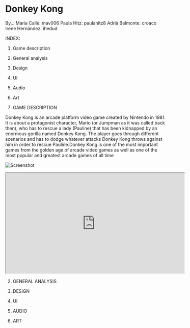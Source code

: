 # Donkey Kong

By...
Maria Calle: mav006 
Paula Hitz: paulahitz8
Adrià Belmonte: croaco
Irene Hernández: ihedud 


<insert photo here>




INDEX:

1. Game description
2. General analysis
3. Design
4. UI
5. Audio
6. Art

 

1. GAME DESCRIPTION

Donkey Kong is an arcade platform video game created by Nintendo in 1981. It is about a protagonist character, Mario (or Jumpman as it was called back then), who has to rescue a lady (Pauline) that has been kidnapped by an enormous gorilla named Donkey Kong. The player goes through different scenarios and has to dodge whatever attacks Donkey Kong throws against him in order to rescue Pauline.Donkey Kong is one of the most important games from the golden age of arcade video games as well as one of the most popular and greatest arcade games of all time

![Screenshot](https://i.ytimg.com/vi/U24OcmpZ6fA/hqdefault.jpg)

<iframe width="560" height="315" src="https://www.youtube.com/embed/rYNMatF5hcU?start=17">
</iframe>



2. GENERAL ANALYSIS


3. DESIGN


4. UI


5. AUDIO


6. ART
